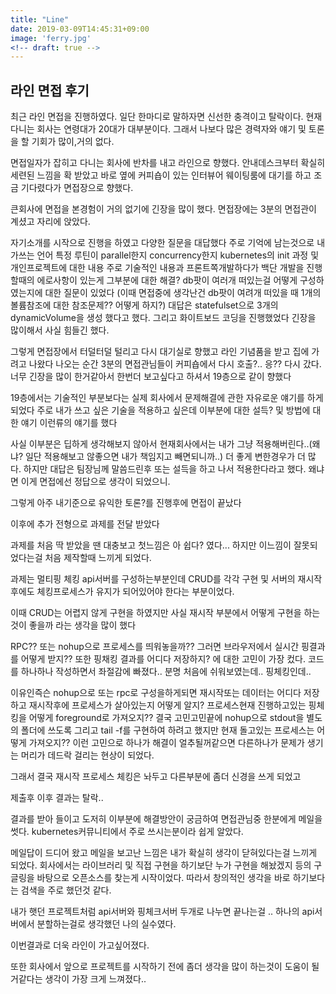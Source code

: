 ```yaml
---
title: "Line"
date: 2019-03-09T14:45:31+09:00
image: 'ferry.jpg'
<!-- draft: true -->
---
```


## 라인 면접 후기 

최근 라인 면접을 진행하였다. 
일단 한마디로 말하자면 신선한 충격이고 탈락이다.
현재 다니는 회사는 연령대가 20대가 대부분이다. 그래서 나보다 많은 경력자와 얘기 및 토론을 할 기회가 많이,거의 없다.

면접일자가 잡히고 다니는 회사에 반차를 내고 라인으로 향했다. 
안내데스크부터 확실히 세련된 느낌을 확 받았고 바로 옆에 커피숍이 있는 인터뷰어 웨이팅룸에 대기를 하고
조금 기다렸다가 면접장으로 향했다. 

큰회사에 면접을 본경험이 거의 없기에 긴장을 많이 했다.
면접장에는 3분의 면접관이 계셨고 자리에 앉았다.

자기소개를 시작으로 진행을 하였고 다양한 질문을 대답했다 
주로 기억에 남는것으로 내가쓰는 언어 특정 루틴이 parallel한지 concurrency한지 
kubernetes의 init 과정 및 개인프로젝트에 대한 내용 주로 기술적인 내용과
프론트쪽개발하다가 백단 개발을 진행할때의 에로사항이 있는게 그부분에 대한 해결? 
db팟이 여러개 떠있는걸 어떻게 구성하였는지에 대한 질문이 있었다 (이때 면접중에 생각난건 db팟이 여려개 떠있을 때 1개의 볼륨참조에 대한 참조문제?? 어떻게 하지?) 대답은 statefulset으로 3개의 dynamicVolume을 생성 했다고 했다.
그리고 화이트보드 코딩을 진행했었다 긴장을 많이해서 사실 힘들긴 했다.

그렇게 면접장에서 터덜터덜 털리고 다시 대기실로 향했고 라인 기념품을 받고 집에 가려고 나왔다
나오는 순간 3분의 면접관님들이 커피숍에서 다시 호출?.. 응?? 
다시 갔다. 너무 긴장을 많이 한거같아서 한번더 보고싶다고 하셔서 
19층으로 같이 향했다 

19층에서는 기술적인 부분보다는 실제 회사에서 문제해결에 관한 자유로운 얘기를 하게 되었다
주로 내가 쓰고 싶은 기술을 적용하고 싶은데 이부분에 대한 설득? 및 방법에 대한 얘기
이런류의 얘기를 했다

사실 이부분은 딥하게 생각해보지 않아서 현재회사에서는 내가 그냥 적용해버린다..(왜냐? 일단 적용해보고 않좋으면 내가 책임지고 빼면되니까..) 더 좋게 변한경우가 더 많다.
하지만 대답은 팀장님께 말씀드린후 또는 설득을 하고 나서 적용한다라고 했다. 
왜냐면 이게 면접에선 정답으로 생각이 되었으니.

그렇게 아주 내기준으로 유익한 토론?를 진행후에 면접이 끝났다 

이후에 추가 전형으로 과제를 전달 받았다 

과제를 처음 딱 받았을 땐 대충보고 첫느낌은 아 쉽다? 였다...
하지만 이느낌이 잘못되었다는걸 처음 제작할때 느끼게 되었다.

과제는 멀티핑 체킹 api서버를 구성하는부분인데 
CRUD를 각각 구현 및 서버의 재시작후에도 체킹프로세스가 유지가 되어있어야 한다는 부분이었다.

이때 CRUD는 어렵지 않게 구현을 하였지만 
사실 재시작 부분에서 어떻게 구현을 하는것이 좋을까 라는 생각을 많이 했다 

RPC?? 또는 nohup으로 프로세스를 띄워놓을까?? 그러면 브라우저에서 실시간 핑결과를 어떻게 받지??
또한 핑채킹 결과를 어디다 저장하지? 에 대한 고민이 가장 컸다. 코드를 하나하나 작성하면서 
좌절감에 빠졌다.. 분명 처음에 쉬워보였는데.. 핑체킹인데.. 

이유인즉슨 nohup으로 또는 rpc로 구성을하게되면 재시작또는 데이터는 어디다 저장하고 재시작후에 프로세스가 살아있는지 어떻게 알지?
프로세스현재 진행하고있는 핑체킹을 어떻게 foreground로 가져오지?? 결국 고민고민끝에 nohup으로 stdout을 별도의 폴더에 쓰도록 
그리고 tail -f를 구현하여 하려고 했지만 현재 돌고있는 프로세스는 어떻게 가져오지?? 이런 고민으로 하나가 해결이 얼추될꺼같으면
다른하나가 문제가 생기는  머리가 데드락 걸리는 현상이 되었다.

그래서 결국 재시작 프로세스 체킹은 놔두고 다른부분에 좀더 신경을 쓰게 되었고 

제출후 이후 결과는 탈락.. 

결과를 받아 들이고 도저히 이부분에 해결방안이 궁금하여 면접관님중 한분에게 메일을 썻다.
kubernetes커뮤니티에서 주로 쓰시는분이라 쉽게 알았다.

메일답이 드디어 왔고 메일을 보고난 느낌은 내가 확실히 생각이 닫혀있다는걸 느끼게 되었다.
회사에서는 라이브러리 및 직접 구현을 하기보단 누가 구현을 해놨겠지 등의 구글링을 바탕으로 오픈소스를 찾는게 시작이었다.
따라서 창의적인 생각을 바로 하기보다는 검색을 주로 했던것 같다.

내가 햇던 프로젝트처럼 api서버와 핑체크서버 두개로 나누면 끝나는걸 .. 
하나의 api서버에서 분할하는걸로 생각했던 나의 실수였다.

이번결과로 더욱 라인이 가고싶어졌다.

또한 회사에서 앞으로 프로젝트를 시작하기 전에 좀더 생각을 많이 하는것이 도움이 될거같다는 생각이 가장 크게 느껴졌다..




